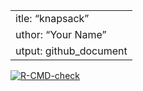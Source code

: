 
|                        |
|------------------------|
| itle: “knapsack”       |
| uthor: “Your Name”     |
| utput: github_document |

<!-- badges: start -->
[![R-CMD-check](https://github.com/lyuuuuY/knapsack/actions/workflows/R-CMD-check.yaml/badge.svg)](https://github.com/lyuuuuY/knapsack/actions/workflows/R-CMD-check.yaml)
<!-- badges: end -->
